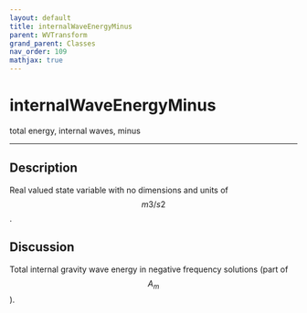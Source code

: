 ```yaml
---
layout: default
title: internalWaveEnergyMinus
parent: WVTransform
grand_parent: Classes
nav_order: 109
mathjax: true
---
```


#  internalWaveEnergyMinus

total energy, internal waves, minus


---

## Description
Real valued state variable with no dimensions and units of $$m3/s2$$.

## Discussion

Total internal gravity wave energy in negative frequency solutions (part of $$A_m$$).

